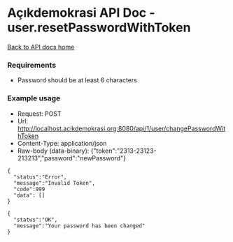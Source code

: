 # Açıkdemokrasi API Doc - user.resetPasswordWithToken

[Back to API docs home](Home)

### Requirements
- Password should be at least 6 characters

### Example usage

- Request: POST
- Url: http://localhost.acikdemokrasi.org:8080/api/1/user/changePasswordWithToken
- Content-Type: application/json
- Raw-body (data-binary): {"token":"2313-23123-213213","password":"newPassword"}

```
{
  "status":"Error",
  "message":"Invalid Token",
  "code":999
  "data": []
}
```
```
{
  "status":"OK",
  "message":"Your password has been changed"
}
```
